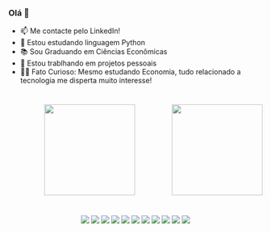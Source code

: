 ### Olá 👋

- 📫 Me contacte pelo LinkedIn!
- 🐍 Estou estudando linguagem Python 
- 📚 Sou Graduando em Ciências Econômicas
- 🚗 Estou trablhando em projetos pessoais
- 🧛‍♂️ Fato Curioso: Mesmo estudando Economia, tudo relacionado a tecnologia me disperta muito interesse! 

#
 <div align="center">
  <img height="180em" src="https://github-readme-streak-stats.herokuapp.com/?user=brumendonca"/>
  <img align="right" height="180em" src="https://user-images.githubusercontent.com/102050736/161435926-c24bf2e9-d5d3-4770-a54e-60c927fdd1f4.gif">
</div>
  
  #
  
<div align="center"> 
  <a href="https://www.linkedin.com/in/brunop-mendonca/" target="_blank"><img src="https://img.shields.io/badge/-LinkedIn-%230077B5?style=for-the-badge&logo=linkedin&logoColor=white" target="_blank"></a> 
   <a href = "mailto:brunopmendonca_contato@outlook.com"><img src="https://img.shields.io/badge/Microsoft_Outlook-0078D4?style=for-the-badge&logo=microsoft-outlook&logoColor=white" target="_blank"></a>
 	<a href="https://www.python.org/about/apps/" target="_blank"><img src="https://img.shields.io/badge/Python-FFD43B?style=for-the-badge&logo=python&logoColor=blue" target="_blank"></a>
  <a href="https://www.jetbrains.com/pt-br/" target="_blank"><img src="https://img.shields.io/badge/PyCharm-000000.svg?&style=for-the-badge&logo=PyCharm&logoColor=white>target="_blank"></a>
  <a href="https://www.gimp.org/" target="_blank"><img src="https://img.shields.io/badge/gimp-5C5543?style=for-the-badge&logo=gimp&logoColor=white" target="_blank"></a>
  <a href="https://inkscape.org/" target="_blank"><img src="https://img.shields.io/badge/Inkscape-000000?style=for-the-badge&logo=Inkscape&logoColor=white" target="_blank"></a>
  <a href="https://www.adobe.com/br/products/photoshop.html" target="_blank"><img src="https://img.shields.io/badge/Adobe%20Photoshop-31A8FF?style=for-the-badge&logo=Adobe%20Photoshop&logoColor=black" target="_blank"></a>
  <a href="https://www.microsoft.com/pt-br/microsoft-365/excel" target="_blank"><img src="https://img.shields.io/badge/Microsoft_Excel-217346?style=for-the-badge&logo=microsoft-excel&logoColor=white" target="_blank"></a>
  <a href="https://powerbi.microsoft.com/pt-br/" target="_blank"><img src="https://img.shields.io/badge/PowerBI-F2C811?style=for-the-badge&logo=Power%20BI&logoColor=white" target="_blank"></a>
  <a href="https://www.microsoft.com/pt-br/microsoft-365/powerpoint" target="_blank"><img src="https://img.shields.io/badge/Microsoft_PowerPoint-B7472A?style=for-the-badge&logo=microsoft-powerpoint&logoColor=white" target="_blank"></a>
   <a href="https://www.microsoft.com/pt-br/microsoft-365/word" target="_blank"><img src="https://img.shields.io/badge/Microsoft_Word-2B579A?style=for-the-badge&logo=microsoft-word&logoColor=white" target="_blank"></a>
   </div
